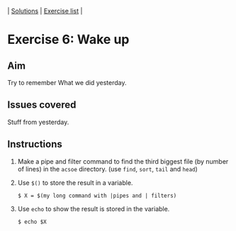 | [Solutions](shell_exercise6_wakeup_git_sol.md) | [Exercise list](shell_exercise_index.md) |

# Exercise 6: Wake up

## Aim
Try to remember What we did yesterday.

## Issues covered 
Stuff from yesterday.

## Instructions

1.	Make a pipe and filter command to find the third biggest file (by number of lines) in the `acsoe` directory. (use `find`, `sort`,  `tail` and `head`) 
2.	Use `$()` to store the result in a variable. 

        $ X = $(my long command with |pipes and | filters)

3.	Use `echo` to show the result is stored in the variable.

        $ echo $X




 